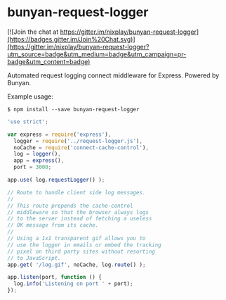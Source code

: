 bunyan-request-logger
=====================

[![Join the chat at https://gitter.im/nixplay/bunyan-request-logger](https://badges.gitter.im/Join%20Chat.svg)](https://gitter.im/nixplay/bunyan-request-logger?utm_source=badge&utm_medium=badge&utm_campaign=pr-badge&utm_content=badge)

Automated request logging connect middleware for Express. Powered by Bunyan.


Example usage:

```
$ npm install --save bunyan-request-logger
```

```js
'use strict';

var express = require('express'),
  logger = require('../request-logger.js'),
  noCache = require('connect-cache-control'),
  log = logger(),
  app = express(),
  port = 3000;

app.use( log.requestLogger() );

// Route to handle client side log messages.
//
// This route prepends the cache-control
// middleware so that the browser always logs
// to the server instead of fetching a useless
// OK message from its cache.
// 
// Using a 1x1 transparent gif allows you to
// use the logger in emails or embed the tracking
// pixel on third party sites without resorting
// to JavaScript.
app.get( '/log.gif', noCache, log.route() );

app.listen(port, function () {
  log.info('Listening on port ' + port);
});
```
